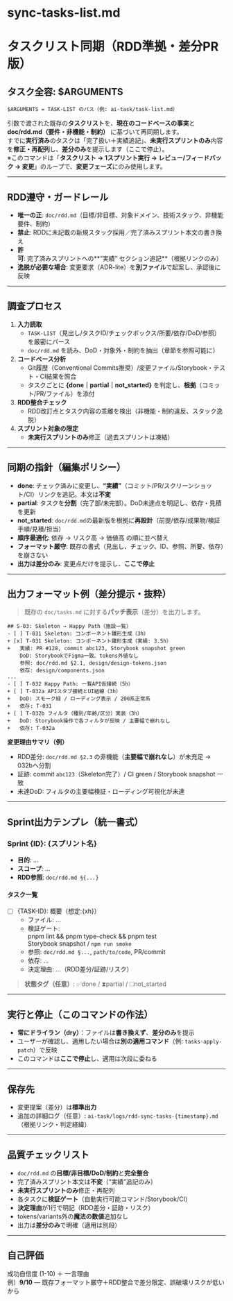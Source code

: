 # sync-tasks-list.md

# タスクリスト同期（RDD準拠・差分PR版）

## タスク全容: $ARGUMENTS
`$ARGUMENTS = TASK-LIST のパス（例: ai-task/task-list.md）`

引数で渡された既存の**タスクリスト**を、**現在のコードベースの事実**と **doc/rdd.md（要件・非機能・制約）** に基づいて再同期します。  
すでに**実行済み**のタスクは「完了扱い＋実績追記」、**未実行スプリントのみ**内容を**修正・再配列**し、**差分のみ**を提示します（ここで停止）。  
※このコマンドは「**タスクリスト → 1スプリント実行 → レビュー/フィードバック → 変更**」のループで、**変更フェーズ**にのみ使用します。

---

## RDD遵守・ガードレール
- **唯一の正**: `doc/rdd.md`（目標/非目標、対象ドメイン、技術スタック、非機能要件、制約）
- **禁止**: RDDに未記載の新規スタック採用／完了済みスプリント本文の書き換え
- **許可**: 完了済みスプリントへの**“実績” セクション追記**（根拠リンクのみ）
- **逸脱が必要な場合**: 変更要求（ADR-lite）を**別ファイル**で起案し、承認後に反映

---

## 調査プロセス
1. **入力読取**  
   - `TASK-LIST`（見出し/タスクID/チェックボックス/所要/依存/DoD/参照）を厳密にパース  
   - `doc/rdd.md` を読み、DoD・対象外・制約を抽出（章節を参照可能に）
2. **コードベース分析**  
   - Git履歴（Conventional Commits推奨）/変更ファイル/Storybook・テスト・CI結果を照合  
   - タスクごとに **{done｜partial｜not_started}** を判定し、**根拠**（コミット/PR/ファイル）を添付
3. **RDD整合チェック**  
   - RDD改訂点とタスク内容の乖離を検出（非機能・制約違反、スタック逸脱）
4. **スプリント対象の限定**  
   - **未実行スプリントのみ**修正（過去スプリントは凍結）

---

## 同期の指針（編集ポリシー）
- **done**: チェック済みに変更し、**“実績”**（コミット/PR/スクリーンショット/CI）リンクを追記。本文は**不変**  
- **partial**: タスクを**分割**（完了部/未完部）。DoD未達点を明記し、依存・見積を更新  
- **not_started**: `doc/rdd.md`の最新版を根拠に**再設計**（前提/依存/成果物/検証手順/見積/担当）  
- **順序最適化**: 依存 → リスク高 → 価値高 の順に並べ替え  
- **フォーマット厳守**: 既存の書式（見出し、チェック、ID、参照、所要、依存）を崩さない  
- **出力は差分のみ**: 変更点だけを提示し、**ここで停止**

---

## 出力フォーマット例（差分提示・抜粋）
> 既存の `doc/tasks.md` に対する**パッチ表示**（差分）を出力します。

    ## S-03: Skeleton → Happy Path（施設一覧）
    - [ ] T-031 Skeleton: コンポーネント雛形生成（3h）
    + [x] T-031 Skeleton: コンポーネント雛形生成（実績: 3.5h）
    +   実績: PR #128, commit abc123, Storybook snapshot green
        DoD: StorybookでFigma一致、tokens外値なし
        参照: doc/rdd.md §2.1, design/design-tokens.json
        依存: design/components.json
    ...
    - [ ] T-032 Happy Path: 一覧API仮接続（5h）
    + [ ] T-032a APIスタブ接続とUI結線（3h）
    +   DoD: スモーク緑 / ローディング表示 / 200系正常系
    +   依存: T-031
    + [ ] T-032b フィルタ（種別/年齢/区分）実装（3h）
    +   DoD: Storybook操作で各フィルタが反映 / 主要幅で崩れなし
    +   依存: T-032a

**変更理由サマリ（例）**  
- RDD差分: `doc/rdd.md §2.3` の非機能（**主要幅で崩れなし**）が未充足 → 032bへ分割  
- 証跡: commit `abc123`（Skeleton完了）/ CI green / Storybook snapshot 一致  
- 未達DoD: フィルタの主要幅検証・ローディング可視化が未達

---

## Sprint出力テンプレ（統一書式）
### Sprint {ID}: {スプリント名}
- **目的**: …
- **スコープ**: …
- **RDD参照**: `doc/rdd.md §{...}`

#### タスク一覧
- [ ] {TASK-ID}: 概要（想定:{xh}）
  - ファイル: …
  - 検証ゲート:  
        pnpm lint && pnpm type-check && pnpm test  
        Storybook snapshot / `npm run smoke`
  - 参照: `doc/rdd.md §...`, `path/to/code`, PR/commit
  - 依存: …
  - 決定理由: …（RDD差分/証跡/リスク）

> **状態タグ（任意）**: ✅done / ⧗partial / ☐not_started

---

## 実行と停止（このコマンドの作法）
- **常にドライラン（dry）**：ファイルは**書き換えず**、**差分のみ**を提示  
- ユーザーが確認し、適用したい場合は**別の適用コマンド**（例: `tasks-apply-patch`）で反映  
- このコマンドは**ここで停止**し、適用は次段に委ねる

---

## 保存先
- 変更提案（差分）は**標準出力**  
- 追加の詳細ログ（任意）: `ai-task/logs/rdd-sync-tasks-{timestamp}.md`（根拠リンク・判定経緯）

---

## 品質チェックリスト
- `doc/rdd.md` の**目標/非目標/DoD/制約**と**完全整合**  
- 完了済みスプリント本文は**不変**（“実績”追記のみ）  
- **未実行スプリントのみ**修正・再配列  
- 各タスクに**検証ゲート**（自動実行可能コマンド/Storybook/CI）  
- **決定理由**が1行で明記（RDD差分・証跡・リスク）  
- tokens/variants外の**魔法の数値**追加なし  
- 出力は**差分のみ**で明確（適用は別段）

---

## 自己評価
成功自信度 (1-10) ＋ 一言理由  
例）**9/10** — 既存フォーマット厳守＋RDD整合で差分限定、誤破壊リスクが低いから
